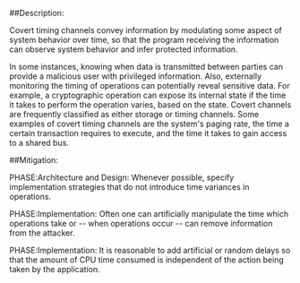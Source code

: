 ##Description:

Covert timing channels convey information by modulating some aspect of system behavior over time, so that the program receiving the information can observe system behavior and infer protected information.

In some instances, knowing when data is transmitted between parties can provide a malicious user with privileged information. Also, externally monitoring the timing of operations can potentially reveal sensitive data. For example, a cryptographic operation can expose its internal state if the time it takes to perform the operation varies, based on the state. Covert channels are frequently classified as either storage or timing channels. Some examples of covert timing channels are the system's paging rate, the time a certain transaction requires to execute, and the time it takes to gain access to a shared bus.

##Mitigation:


PHASE:Architecture and Design:
Whenever possible, specify implementation strategies that do not introduce time variances in operations.

PHASE:Implementation:
Often one can artificially manipulate the time which operations take or -- when operations occur -- can remove information from the attacker.

PHASE:Implementation:
It is reasonable to add artificial or random delays so that the amount of CPU time consumed is independent of the action being taken by the application.

